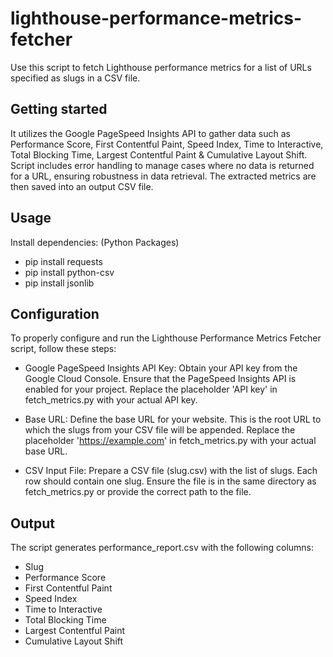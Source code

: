 # lighthouse-performance-metrics-fetcher
Use this script to fetch Lighthouse performance metrics for a list of URLs specified as slugs in a CSV file. 

## Getting started
It utilizes the Google PageSpeed Insights API to gather data such as Performance Score, First Contentful Paint, Speed Index, Time to Interactive, Total Blocking Time, Largest Contentful Paint & Cumulative Layout Shift.
Script includes error handling to manage cases where no data is returned for a URL, ensuring robustness in data retrieval. 
The extracted metrics are then saved into an output CSV file.

## Usage
Install dependencies: (Python Packages)
- pip install requests
- pip install python-csv
- pip install jsonlib

## Configuration
To properly configure and run the Lighthouse Performance Metrics Fetcher script, follow these steps:

- Google PageSpeed Insights API Key:
Obtain your API key from the Google Cloud Console. Ensure that the PageSpeed Insights API is enabled for your project.
Replace the placeholder 'API key' in fetch_metrics.py with your actual API key.

- Base URL:
Define the base URL for your website. This is the root URL to which the slugs from your CSV file will be appended.
Replace the placeholder 'https://example.com' in fetch_metrics.py with your actual base URL.

- CSV Input File:
Prepare a CSV file (slug.csv) with the list of slugs. Each row should contain one slug.
Ensure the file is in the same directory as fetch_metrics.py or provide the correct path to the file.

## Output
The script generates performance_report.csv with the following columns:

- Slug
- Performance Score
- First Contentful Paint
- Speed Index
- Time to Interactive
- Total Blocking Time
- Largest Contentful Paint
- Cumulative Layout Shift
